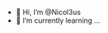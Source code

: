 - 👋 Hi, I’m @Nicol3us
- 🌱 I’m currently learning ...

<!---
Nicol3us/Nicol3us is a ✨ special ✨ repository because its `README.md` (this file) appears on your GitHub profile.
You can click the Preview link to take a look at your changes.
--->
